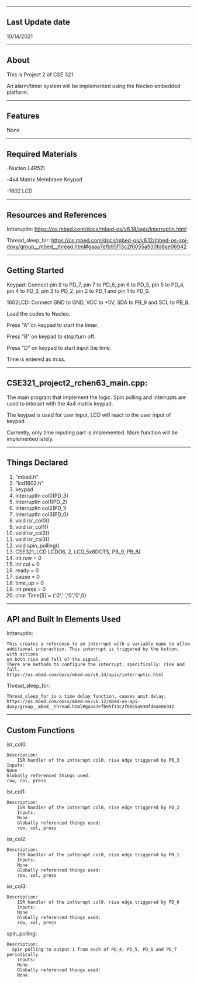 -------------------
Last Update date
-------------------
10/14/2021

-------------------
About
-------------------
This is Project 2 of CSE 321

An alarm/timer system will be implemented using the Necleo embedded platform.


--------------------
Features
--------------------
None


--------------------
Required Materials
--------------------
-Nucleo L4R5ZI

-4x4 Matrix Membrane Keypad

-1602 LCD


--------------------
Resources and References
--------------------

IntteruptIn: https://os.mbed.com/docs/mbed-os/v6.14/apis/interruptin.html

Thread_sleep_for: https://os.mbed.com/docs/mbed-os/v6.12/mbed-os-api-doxy/group__mbed__thread.html#gaaa7efb95f13c2f6055a930fd8ae06942


--------------------
Getting Started
--------------------
Keypad: Connect pin 8 to PD_7, pin 7 to PD_6, pin 6 to PD_5, pin 5 to PD_4, pin 4 to PD_3, pin 3 to PD_2, pin 2 to PD_1  and pin 1 to PD_0.

1602LCD: Connect GND to GND, VCC to +5V, SDA to PB_9 and SCL to PB_8.

Load the codes to Nucleo.

Press "A" on keypad to start the timer.

Press "B" on keypad to stop/turn off.

Press "D" on keypad to start input the time.

Time is entered as m:ss.


--------------------
CSE321_project2_rchen63_main.cpp:
--------------------
The main program that implement the logic. Spin polling and interrupts are used to interact with the 4x4 matrix keypad. 

The keypad is used for user input, LCD will react to the user input of keypad.

Currently, only time inputing part is implemented. More function will be implemented lately.


----------
Things Declared
----------
1. "mbed.h"
2. "lcd1602.h"
3. keypad
4. InterruptIn col0(PD_3)
5. InterruptIn col1(PD_2)
6. InterruptIn col2(PD_1)
7. InterruptIn col3(PD_0)
8. void isr_col0()
9. void isr_col1()
10. void isr_col2()
11. void isr_col3()
12. void spin_polling()
13. CSE321_LCD LCD(16, 2, LCD_5x8DOTS, PB_9, PB_8)
14. int row = 0
15. int col = 0
16. ready = 0
17. pause = 0
18. time_up = 0
19. int press = 0
20. char Time[5] = {'0',':','0','0',0}


----------
API and Built In Elements Used
----------
IntteruptIn: 

    This creates a reference to an interrupt with a variable name to allow
    additional interaction. This interrupt is triggered by the button, with actions
    on both rise and fall of the signal.
    There are methods to configure the interrupt, specifically: rise and fall.
    https://os.mbed.com/docs/mbed-os/v6.14/apis/interruptin.html

Thread_sleep_for:

    Thread_sleep_for is a time delay function, causes unit delay.
    https://os.mbed.com/docs/mbed-os/v6.12/mbed-os-api-doxy/group__mbed__thread.html#gaaa7efb95f13c2f6055a930fd8ae06942


----------
Custom Functions
----------

isr_col0:

    Description:
        ISR handler of the intterupt col0, rise edge triggered by PD_3
    Inputs:
	None
    Globally referenced things used:
	row, col, press
      
isr_col1:

    Description:
        ISR handler of the intterupt col0, rise edge triggered by PD_2
	    Inputs:
		None
	    Globally referenced things used:
		row, col, press
      
isr_col2:

    Description:
        ISR handler of the intterupt col0, rise edge triggered by PD_1
	    Inputs:
		None
	    Globally referenced things used:
		row, col, press

isr_col3:

    Description:
        ISR handler of the intterupt col0, rise edge triggered by PD_0
	    Inputs:
		None
	    Globally referenced things used:
		row, col, press

spin_polling:

    Description:
      Spin polling to output 1 from each of PD_4, PD_5, PD_6 and PD_7 periodically
	    Inputs:
		None
	    Globally referenced things used:
		None
